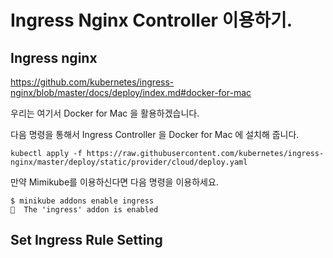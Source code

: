 # Ingress Nginx Controller 이용하기. 

## Ingress nginx
https://github.com/kubernetes/ingress-nginx/blob/master/docs/deploy/index.md#docker-for-mac

우리는 여기서 Docker for Mac 을 활용하겠습니다. 

다음 명령을 통해서 Ingress Controller 을 Docker for Mac 에 설치해 줍니다. 

```text
kubectl apply -f https://raw.githubusercontent.com/kubernetes/ingress-nginx/master/deploy/static/provider/cloud/deploy.yaml
```

만약 Mimikube를 이용하신다면 다음 명령을 이용하세요. 
```text
$ minikube addons enable ingress
🌟  The 'ingress' addon is enabled
```

## Set Ingress Rule Setting

